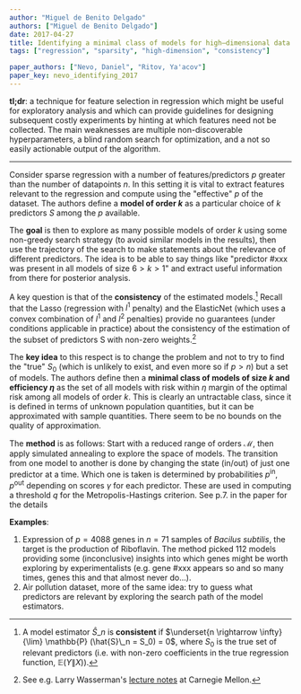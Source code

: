 ```yaml
---
author: "Miguel de Benito Delgado"
authors: ["Miguel de Benito Delgado"]
date: 2017-04-27
title: Identifying a minimal class of models for high–dimensional data
tags: ["regression", "sparsity", "high-dimension", "consistency"]

paper_authors: ["Nevo, Daniel", "Ritov, Ya'acov"]
paper_key: nevo_identifying_2017
---
```


**tl;dr**: a technique for feature selection in regression which might
be useful for exploratory analysis and which can provide guidelines
for designing subsequent costly experiments by hinting at which
features need not be collected. The main weaknesses are multiple
non-discoverable hyperparameters, a blind random search for
optimization, and a not so easily actionable output of the algorithm.

---

Consider sparse regression with a number of features/predictors $p$
greater than the number of datapoints $n$. In this setting it is vital
to extract features relevant to the regression and compute using the
"effective" $p$ of the dataset. The authors define a **model of order
$k$** as a particular choice of $k$ predictors $S$ among the $p$
available.

The **goal** is then to explore as many possible models of order $k$
using some non-greedy search strategy (to avoid similar models in the
results), then use the trajectory of the search to make statements
about the relevance of different predictors. The idea is to be able to
say things like "predictor #xxx was present in all models of size
$6>k>1$" and extract useful information from there for posterior analysis.

A key question is that of the **consistency** of the estimated
models.[^1] Recall that the Lasso (regression with $l^1$ penalty) and
the ElasticNet (which uses a convex combination of $l^1$ and $l^2$
penalties) provide no guarantees (under conditions applicable in
practice) about the consistency of the estimation of the subset of
predictors S with non-zero weights.[^2]

The **key idea** to this respect is to change the problem and not to
try to find the "true" $S_0$ (which is unlikely to exist, and even
more so if $p>n$) but a set of models. The authors define then a
**minimal class of models of size $k$ and efficiency $\eta$** as the
set of all models with risk within $\eta$ margin of the optimal risk
among all models of order $k$. This is clearly an untractable class,
since it is defined in terms of unknown population quantities, but it
can be approximated with sample quantities. There seem to be no bounds
on the quality of approximation.

The **method** is as follows: Start with a reduced range of orders
$\mathcal{M}$, then apply simulated annealing to explore the space of
models. The transition from one model to another is done by changing
the state (in/out) of just one predictor at a time. Which one is taken
is determined by probabilities $p^{\operatorname{in}},
p^{\operatorname{out}}$ depending on scores $\gamma$ for each
predictor. These are used in computing a threshold $q$ for the
Metropolis-Hastings criterion. See p.7. in the paper for the details

**Examples**:

1. Expression of $p=4088$ genes in $n=71$ samples of *Bacilus
subtilis*, the target is the production of Riboflavin. The method
picked 112 models providing some (inconclusive) insights into which
genes might be worth exploring by experimentalists (e.g. gene #xxx
appears so and so many times, genes this and that almost never
do…).
2. Air pollution dataset, more of the same idea: try to guess what
predictors are relevant by exploring the search path of the model
estimators.


[^1]: A model estimator $\hat{S}\_n$ is **consistent** if $\underset{n \rightarrow \infty}{\lim} \mathbb{P} (\hat{S}\_n = S_0) = 0$, where $S_0$ is the true set of relevant predictors (i.e. with non-zero coefficients in the true regression function, $\mathbb{E}(Y\|X)$).

[^2]: See e.g. Larry Wasserman's [lecture notes](http://www.stat.cmu.edu/~larry/=sml/) at Carnegie Mellon.
